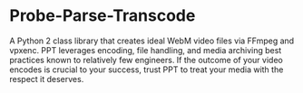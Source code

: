 # Probe-Parse-Transcode

A Python 2 class library that creates ideal WebM video files via FFmpeg and vpxenc. PPT leverages encoding, file handling, and media archiving best practices known to relatively few engineers. If the outcome of your video encodes is crucial to your success, trust PPT to treat your media with the respect it deserves.
